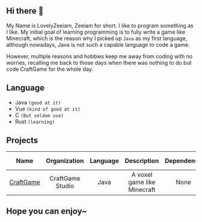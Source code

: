 ## Hi there 👋

My Name is LovelyZeeiam, Zeeiam for short. I like to program something as I like. My initial goal of learning programming is to fully write a game like Minecraft, which is the reason why I picked up `Java` as my first language, although nowadays, Java is not such a capable language to code a game.

However, multiple reasons and hobbies keep me away from coding with no worries, recalling me back to those days when there was nothing to do but code CraftGame for the whole day.

## Language

- Java `(good at it)`
- Vue `(kind of good at it)`
- C `(But seldom use)`
- Rust `(learning)`

## Projects

|  Name | Organization | Language | Description | Dependence | Current Version |
| :---: | :---: | :---: | :---: | :---: | :---: |
| [CraftGame](https://github.com/LovelyZeeiam/CraftGame) | CraftGame Studio | Java | A voxel game like Minecraft | None | alpha |

## Hope you can enjoy~
